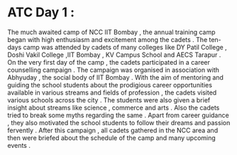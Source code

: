# ATC Day 1 :

The much awaited camp of NCC IIT Bombay , the annual training camp began with high enthusiasm and excitement among the cadets . The ten-days camp was attended by cadets of many
colleges like DY Patil College , Doshi Vakil College ,IIT Bombay , KV Campus School and AECS Tarapur . On the very first day of the camp , the cadets participated in a career
counselling campaign . The campaign was organised in association with Abhyuday , the social body of IIT Bombay . With the aim of mentoring and guiding the school students about
the prodigious career opportunities available in various streams and fields of profession , the cadets visited various schools across the city . The students were also given a
brief insight about streams like science , commerce and arts .  Also the cadets tried to break some myths regarding the same . Apart from career guidance , they also motivated
the school students to follow their dreams and passion fervently . After this campaign , all cadets gathered in the NCC area and then were briefed about the schedule of the camp and many upcoming events .
